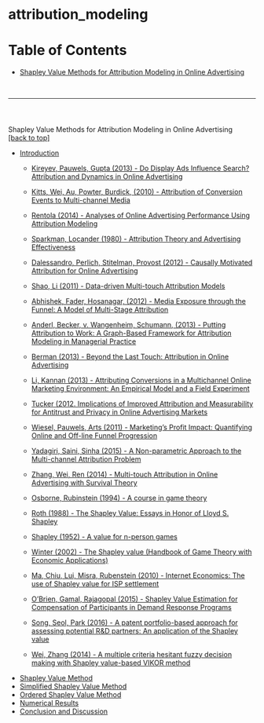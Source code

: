 # attribution_modeling

# <a id="table-of-contents">Table of Contents

* [Shapley Value Methods for Attribution Modeling in Online Advertising](#shapley-value-methods-for-attribution-modeling-in-online-advertising)
  
  
<br>
<hr>
<br>


### 
<a id="#shapley-value-methods-for-attribution-modeling-in-online-advertising">Shapley Value Methods for Attribution Modeling in Online Advertising</a>
<br>
[[back to top]](#table-of-contents)

* [Introduction]()
  * [Kireyev, Pauwels, Gupta (2013) - Do Display Ads Influence Search? Attribution and Dynamics in Online Advertising]()
  * [Kitts, Wei, Au, Powter, Burdick, (2010) - Attribution of Conversion Events to Multi-channel Media]()
  * [Rentola (2014) - Analyses of Online Advertising Performance Using Attribution Modeling]()
  * [Sparkman, Locander (1980) - Attribution Theory and Advertising Effectiveness]()  
  
  * [Dalessandro, Perlich, Stitelman, Provost (2012) - Causally Motivated Attribution for Online Advertising]()
  * [Shao, Li (2011) - Data-driven Multi-touch Attribution Models]()
  
  * [Abhishek, Fader, Hosanagar, (2012) - Media Exposure through the Funnel: A Model of Multi-Stage Attribution]()
  * [Anderl, Becker, v. Wangenheim, Schumann, (2013) - Putting Attribution to Work: A Graph-Based Framework for Attribution Modeling in Managerial Practice]()
  * [Berman (2013) - Beyond the Last Touch: Attribution in Online Advertising]()
  * [Li, Kannan (2013) - Attributing Conversions in a Multichannel Online Marketing Environment: An Empirical Model and a Field Experiment]()
  * [Tucker (2012. Implications of Improved Attribution and Measurability for Antitrust and Privacy in Online Advertising Markets]()
  * [Wiesel, Pauwels, Arts (2011) - Marketing’s Profit Impact: Quantifying Online and Off-line Funnel Progression]()
  * [Yadagiri, Saini, Sinha (2015) - A Non-parametric Approach to the Multi-channel Attribution Problem]()
  * [Zhang, Wei, Ren (2014) - Multi-touch Attribution in Online Advertising with Survival Theory]()
  * [Osborne, Rubinstein (1994) - A course in game theory]()
  * [Roth (1988) - The Shapley Value: Essays in Honor of Lloyd S. Shapley]()
  * [Shapley (1952) - A value for n-person games]()
  * [Winter (2002) - The Shapley value (Handbook of Game Theory with Economic Applications)]()
  
  * [Ma, Chiu, Lui, Misra, Rubenstein (2010) - Internet Economics: The use of Shapley value for ISP settlement]()
  * [O’Brien, Gamal, Rajagopal (2015) - Shapley Value Estimation for Compensation of Participants in Demand Response Programs]()
  * [Song, Seol, Park (2016) - A patent portfolio-based approach for assessing potential R&D partners: An application of the Shapley value]()
  * [Wei, Zhang (2014) - A multiple criteria hesitant fuzzy decision making with Shapley value-based VIKOR method]()  
* [Shapley Value Method]()
* [Simplified Shapley Value Method]()
* [Ordered Shapley Value Method]()
* [Numerical Results]()
* [Conclusion and Discussion]()

  
